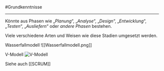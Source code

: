 #Grundkenntnisse
***
Könnte aus Phasen wie „*Planung*“, „*Analyse*“, „*Design*“, „*Entwicklung*“, „*Testen*“, „*Ausliefern*“ oder *andere Phasen* bestehen.

Viele verschiedene Arten und Weisen wie diese Stadien umgesetzt werden.

Wasserfallmodell
![[Wasserfallmodell.png]]

V-Modell
![V-Modell](https://upload.wikimedia.org/wikipedia/commons/thumb/3/3a/V-Modell.svg/660px-V-Modell.svg.png)


Siehe auch [[SCRUM]]